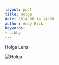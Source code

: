 ```yaml
---
layout: post
title: Holga
date: 2014-06-14 14:20
author: Andy Eick
keywords: 
- Libby
---
```

Holga Lens

![Holga](http://media.eick.us/media/photographs/2014/2014-06-14/holga-2014-06-14-13-58-19.jpg)
